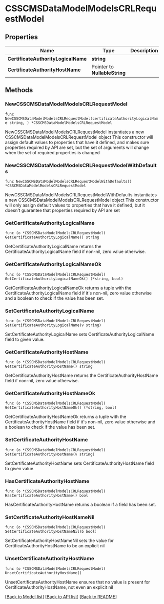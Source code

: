 # CSSCMSDataModelModelsCRLRequestModel

## Properties

Name | Type | Description | Notes
------------ | ------------- | ------------- | -------------
**CertificateAuthorityLogicalName** | **string** |  | 
**CertificateAuthorityHostName** | Pointer to **NullableString** |  | [optional] 

## Methods

### NewCSSCMSDataModelModelsCRLRequestModel

`func NewCSSCMSDataModelModelsCRLRequestModel(certificateAuthorityLogicalName string, ) *CSSCMSDataModelModelsCRLRequestModel`

NewCSSCMSDataModelModelsCRLRequestModel instantiates a new CSSCMSDataModelModelsCRLRequestModel object
This constructor will assign default values to properties that have it defined,
and makes sure properties required by API are set, but the set of arguments
will change when the set of required properties is changed

### NewCSSCMSDataModelModelsCRLRequestModelWithDefaults

`func NewCSSCMSDataModelModelsCRLRequestModelWithDefaults() *CSSCMSDataModelModelsCRLRequestModel`

NewCSSCMSDataModelModelsCRLRequestModelWithDefaults instantiates a new CSSCMSDataModelModelsCRLRequestModel object
This constructor will only assign default values to properties that have it defined,
but it doesn't guarantee that properties required by API are set

### GetCertificateAuthorityLogicalName

`func (o *CSSCMSDataModelModelsCRLRequestModel) GetCertificateAuthorityLogicalName() string`

GetCertificateAuthorityLogicalName returns the CertificateAuthorityLogicalName field if non-nil, zero value otherwise.

### GetCertificateAuthorityLogicalNameOk

`func (o *CSSCMSDataModelModelsCRLRequestModel) GetCertificateAuthorityLogicalNameOk() (*string, bool)`

GetCertificateAuthorityLogicalNameOk returns a tuple with the CertificateAuthorityLogicalName field if it's non-nil, zero value otherwise
and a boolean to check if the value has been set.

### SetCertificateAuthorityLogicalName

`func (o *CSSCMSDataModelModelsCRLRequestModel) SetCertificateAuthorityLogicalName(v string)`

SetCertificateAuthorityLogicalName sets CertificateAuthorityLogicalName field to given value.


### GetCertificateAuthorityHostName

`func (o *CSSCMSDataModelModelsCRLRequestModel) GetCertificateAuthorityHostName() string`

GetCertificateAuthorityHostName returns the CertificateAuthorityHostName field if non-nil, zero value otherwise.

### GetCertificateAuthorityHostNameOk

`func (o *CSSCMSDataModelModelsCRLRequestModel) GetCertificateAuthorityHostNameOk() (*string, bool)`

GetCertificateAuthorityHostNameOk returns a tuple with the CertificateAuthorityHostName field if it's non-nil, zero value otherwise
and a boolean to check if the value has been set.

### SetCertificateAuthorityHostName

`func (o *CSSCMSDataModelModelsCRLRequestModel) SetCertificateAuthorityHostName(v string)`

SetCertificateAuthorityHostName sets CertificateAuthorityHostName field to given value.

### HasCertificateAuthorityHostName

`func (o *CSSCMSDataModelModelsCRLRequestModel) HasCertificateAuthorityHostName() bool`

HasCertificateAuthorityHostName returns a boolean if a field has been set.

### SetCertificateAuthorityHostNameNil

`func (o *CSSCMSDataModelModelsCRLRequestModel) SetCertificateAuthorityHostNameNil(b bool)`

 SetCertificateAuthorityHostNameNil sets the value for CertificateAuthorityHostName to be an explicit nil

### UnsetCertificateAuthorityHostName
`func (o *CSSCMSDataModelModelsCRLRequestModel) UnsetCertificateAuthorityHostName()`

UnsetCertificateAuthorityHostName ensures that no value is present for CertificateAuthorityHostName, not even an explicit nil

[[Back to Model list]](../README.md#documentation-for-models) [[Back to API list]](../README.md#documentation-for-api-endpoints) [[Back to README]](../README.md)


